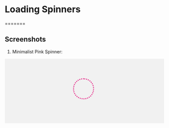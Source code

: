 # Loading Spinners
=======
## Screenshots
1. Minimalist Pink Spinner:

![Screenshots](/MinimalistPinkSpinner.gif)


